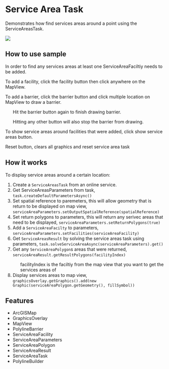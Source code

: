 <h1>Service Area Task</h1>

<p>Demonstrates how find services areas around a point using the ServiceAreasTask. </p>

<p><img src="ServiceAreasTask.gif"/></p>

<h2>How to use sample</h2>
<p>In order to find any services areas at least one ServiceAreaFaciltiy needs to be added.</p>
<p>To add a facility, click the facility button then click anywhere on the MapView.</p>
<p>To add a barrier, click the barrier button and click multiple location on MapView to draw a barrier.</p>
<ul><p>Hit the barrier button again to finish drawing barrier.</p>
<p>Hitting any other button will also stop the barrier from drawing.</p></ul>
<p>To show service areas around facilities that were added, click show service areas button.</p>
<p>Reset button, clears all graphics and reset service area task</p>

<h2>How it works</h2>

<p>To display service areas around a certain location:</p>

<ol>
<li>Create a <code>ServiceAreasTask</code> from an online service.</li>
<li>Get ServiceAreasParameters from task, <code>task.createDefaultParametersAsync()</code></li>
<li>Set spatial reference to paremeters, this will allow geometry that is return to be displayed on map view, <code>serviceAreaParameters.setOutputSpatialReference(spatialReference)</code></li>
<li>Set return polygons to parameters, this will return any serivec areas that need to be displayed, <code>serviceAreaParameters.setReturnPolygons(true)</code></li>
<li>Add a <code>ServiceAreaFacilty</code> to parameters, <code>serviceAreaParameters.setFacilities(serviceAreaFacility)</code></li>
<li>Get <code>ServiceAreasResult</code> by solving the service areas task using parameters, <code>task.solveServiceAreaAsync(serviceAreaParameters).get()</code></li>
<li>Get any <code>ServiceAreaPolygon</code>s areas that were returned, <code>serviceAreaResult.getResultPolygons(facilityIndex)</code></li>
<ul>facilityIndex is the faciltiy from the map view that you want to get the services areas of</ul>
<li>Display services areas to map view, <code>graphicsOverlay.getGraphics().add(new Graphic(serviceAreaPolygon.getGeometry(), fillSymbol))</code></li>
</ol>

<h2>Features</h2>

<ul>
    <li>ArcGISMap</li>
    <li>GraphicsOverlay</li>
    <li>MapView</li>
    <li>PolylineBarrier</li>
    <li>ServiceAreaFacility</li>
    <li>ServiceAreaParameters</li>
    <li>ServiceAreaPolygon</li>
    <li>ServiceAreaResult</li>
    <li>ServiceAreaTask</li>
    <li>PolylineBuilder</li>
</ul>

